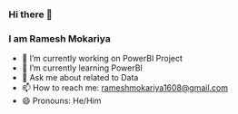 ### Hi there 👋
### I am Ramesh Mokariya

- 🔭 I’m currently working on PowerBI Project
- 🌱 I’m currently learning PowerBI
- 💬 Ask me about related to Data
- 📫 How to reach me: rameshmokariya1608@gmail.com
- 😄 Pronouns: He/Him
